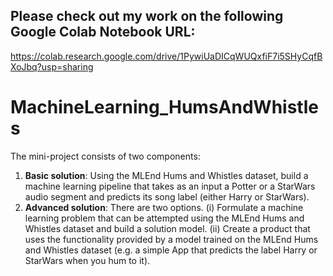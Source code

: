 ## Please check out my work on the following Google Colab Notebook URL:

https://colab.research.google.com/drive/1PywiUaDICqWUQxfiF7i5SHyCqfBXoJbq?usp=sharing

# MachineLearning_HumsAndWhistles
The mini-project consists of two components:

1.   **Basic solution**: Using the MLEnd Hums and Whistles dataset, build a machine learning pipeline that takes as an input a Potter or a StarWars audio segment and predicts its song label (either Harry or StarWars).   
2.   **Advanced solution**: There are two options. (i) Formulate a machine learning problem that can be attempted using the MLEnd Hums and Whistles dataset and build a solution model. (ii) Create a product that uses the functionality provided by a model trained on the MLEnd Hums and Whistles dataset (e.g. a simple App that predicts the label Harry or StarWars when you hum to it).
